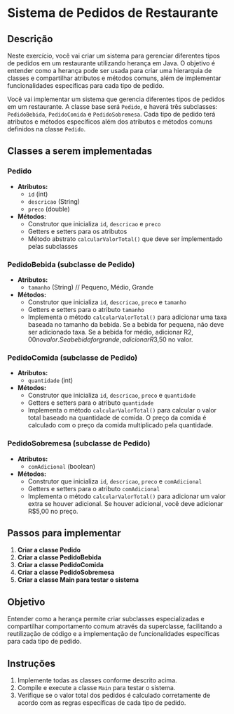 # Sistema de Pedidos de Restaurante

## Descrição

Neste exercício, você vai criar um sistema para gerenciar diferentes tipos de pedidos em um restaurante utilizando herança em Java. O objetivo é entender como a herança pode ser usada para criar uma hierarquia de classes e compartilhar atributos e métodos comuns, além de implementar funcionalidades específicas para cada tipo de pedido.

Você vai implementar um sistema que gerencia diferentes tipos de pedidos em um restaurante. A classe base será `Pedido`, e haverá três subclasses: `PedidoBebida`, `PedidoComida` e `PedidoSobremesa`. Cada tipo de pedido terá atributos e métodos específicos além dos atributos e métodos comuns definidos na classe `Pedido`.

## Classes a serem implementadas

### Pedido
- **Atributos:**
  - `id` (int)
  - `descricao` (String)
  - `preco` (double)
- **Métodos:**
  - Construtor que inicializa `id`, `descricao` e `preco`
  - Getters e setters para os atributos
  - Método abstrato `calcularValorTotal()` que deve ser implementado pelas subclasses

### PedidoBebida (subclasse de Pedido)
- **Atributos:**
  - `tamanho` (String) // Pequeno, Médio, Grande
- **Métodos:**
  - Construtor que inicializa `id`, `descricao`, `preco` e `tamanho`
  - Getters e setters para o atributo `tamanho`
  - Implementa o método `calcularValorTotal()` para adicionar uma taxa baseada no tamanho da bebida. Se a bebida for pequena, não deve ser adicionado taxa. Se a bebida for médio, adicionar R$2,00 no valor. Se a bebida for grande, adicionar R$3,50 no valor.

### PedidoComida (subclasse de Pedido)
- **Atributos:**
  - `quantidade` (int)
- **Métodos:**
  - Construtor que inicializa `id`, `descricao`, `preco` e `quantidade`
  - Getters e setters para o atributo `quantidade`
  - Implementa o método `calcularValorTotal()` para calcular o valor total baseado na quantidade de comida. O preço da comida é calculado com o preço da comida multiplicado pela quantidade.

### PedidoSobremesa (subclasse de Pedido)
- **Atributos:**
  - `comAdicional` (boolean)
- **Métodos:**
  - Construtor que inicializa `id`, `descricao`, `preco` e `comAdicional`
  - Getters e setters para o atributo `comAdicional`
  - Implementa o método `calcularValorTotal()` para adicionar um valor extra se houver adicional. Se houver adicional, você deve adicionar R$5,00 no preço.

## Passos para implementar

1. **Criar a classe Pedido**
2. **Criar a classe PedidoBebida**
3. **Criar a classe PedidoComida**
4. **Criar a classe PedidoSobremesa**
5. **Criar a classe Main para testar o sistema**

## Objetivo

Entender como a herança permite criar subclasses especializadas e compartilhar comportamento comum através da superclasse, facilitando a reutilização de código e a implementação de funcionalidades específicas para cada tipo de pedido.

## Instruções

1. Implemente todas as classes conforme descrito acima.
2. Compile e execute a classe `Main` para testar o sistema.
3. Verifique se o valor total dos pedidos é calculado corretamente de acordo com as regras específicas de cada tipo de pedido.
